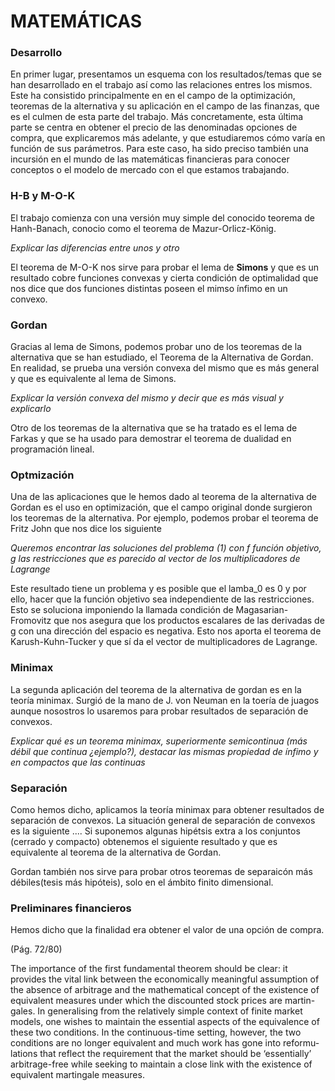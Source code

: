 # MATEMÁTICAS

### Desarrollo 
En primer lugar, presentamos un esquema  con los resultados/temas que se han desarrollado en el trabajo así como las relaciones entres los mismos. Este ha consistido principalmente en en el campo de la optimización, teoremas de la alternativa y su aplicación en el campo de las finanzas, que es el culmen de esta parte del trabajo. Más concretamente, esta última parte se centra en obtener el precio de las denominadas opciones de compra, que explicaremos más adelante, y que estudiaremos cómo varía en función de sus parámetros. Para este caso, ha sido preciso también una incursión en el mundo de las matemáticas financieras para conocer conceptos o el modelo de mercado con el que estamos trabajando.

### H-B y M-O-K 
El trabajo comienza con una versión muy simple del conocido teorema de Hanh-Banach, conocio como el teorema de Mazur-Orlicz-König. 

*Explicar las diferencias entre unos y otro*

El teorema de M-O-K nos sirve para probar el lema de **Simons** y que es un resultado cobre funciones convexas y cierta condición de optimalidad que nos dice que dos funciones distintas poseen el mimso ínfimo en un convexo.

### Gordan

Gracias al lema de Simons, podemos probar uno de los teoremas de la alternativa que se han estudiado, el Teorema de la Alternativa de Gordan. En realidad, se prueba una versión convexa del mismo que es más general y que es equivalente al lema de Simons.

*Explicar la versión convexa del mismo y decir que es más visual y explicarlo*

Otro de los teoremas de la alternativa que se ha tratado es el lema de Farkas y que se ha usado para demostrar el teorema de dualidad en programación lineal.

### Optmización
Una de las aplicaciones que le hemos dado al teorema de la alternativa de Gordan es el uso en optimización, que el campo original donde surgieron los teoremas de la alternativa. Por ejemplo, podemos probar el teorema de Fritz John que nos dice los siguiente

*Queremos encontrar las soluciones del problema (1) con f función objetivo, g las restricciones que es parecido al vector de los multiplicadores de Lagrange*

Este resultado tiene un problema y es posible que el lamba_0 es 0 y por ello, hacer que la función objetivo sea independiente de las restricciones. Esto se soluciona imponiendo la llamada condición de Magasarian-Fromovitz que nos asegura que los productos escalares de las derivadas de g con una dirección del espacio es negativa. Esto nos aporta el teorema de Karush-Kuhn-Tucker y que sí da el vector de multiplicadores de Lagrange.

### Minimax
La segunda aplicación del teorema de la alternativa de gordan es en la teoría minimax. Surgió de la mano de J. von Neuman en la toería de juagos aunque nosostros lo usaremos para probar resultados de separación de convexos.

*Explicar qué es un teorema minimax, superiormente semicontinua (más débil que continua ¿ejemplo?), destacar las mismas propiedad de ínfimo y en compactos que las continuas*


### Separación
Como hemos dicho, aplicamos la teoría minimax para obtener resultados de separación de convexos. La situación general de separación de convexos es la siguiente .... Si suponemos algunas hipétsis extra a los conjuntos (cerrado y compacto) obtenemos el siguiente resultado y que es equivalente al teorema de la alternativa de Gordan.

Gordan también nos sirve para probar otros teoremas de separaicón más débiles(tesis más hipóteis), solo en el ámbito finito dimensional.


### Preliminares financieros
Hemos dicho que la finalidad era obtener el valor de una opción de compra. 

(Pág. 72/80)

The importance of the first fundamental theorem should be clear: it
provides the vital link between the economically meaningful assumption of
the absence of arbitrage and the mathematical concept of the existence of
equivalent measures under which the discounted stock prices are martin-
gales. In generalising from the relatively simple context of finite market
models, one wishes to maintain the essential aspects of the equivalence
of these two conditions. In the continuous-time setting, however, the two
conditions are no longer equivalent and much work has gone into reformu-
lations that reflect the requirement that the market should be ‘essentially’
arbitrage-free while seeking to maintain a close link with the existence of
equivalent martingale measures.

